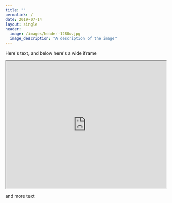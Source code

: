```yaml
---
title: ""
permalink: /
date: 2019-07-14
layout: single
header:
  image: /images/header-1280w.jpg
  image_description: "A description of the image"
---
```

Here's text, and below here's a wide iframe

<iframe src="https://jackdougherty.github.io/bikemapcode" width="100%" height="400px"></iframe>

and more text
